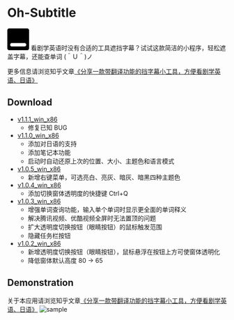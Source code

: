 # Oh-Subtitle
<img src="https://github.com/Surbowl/Oh-Subtitle/blob/master/images/icon.png?raw=true" width="50" />
看剧学英语时没有合适的工具遮挡字幕？试试这款简洁的小程序，轻松遮盖字幕，还能查单词 (＾Ｕ＾)ノ

更多信息请浏览知乎文章[《分享一款带翻译功能的挡字幕小工具，方便看剧学英语、日语》](https://zhuanlan.zhihu.com/p/256343803)

## Download
- [v1.1.1_win_x86](https://github.com/Surbowl/Oh-Subtitle/raw/master/publish/Oh-Subtitle_v1.1.1_win_x86.zip)
  - 修复已知 BUG
- [v1.1.0_win_x86](https://github.com/Surbowl/Oh-Subtitle/raw/master/publish/Oh-Subtitle_v1.1.0_win_x86.zip)
  - 添加对日语的支持
  - 添加笔记本功能
  - 启动时自动还原上次的位置、大小、主题色和语言模式
- [v1.0.5_win_x86](https://github.com/Surbowl/Oh-Subtitle/raw/master/publish/Oh-Subtitle_v1.0.5_win_x86.zip)
  - 新增右键菜单，可选亮白、亮灰、暗灰、暗黑四种主题色
- [v1.0.4_win_x86](https://github.com/Surbowl/Oh-Subtitle/raw/master/publish/Oh-Subtitle_v1.0.4_win_x86.zip)
  - 添加切换窗体透明度的快捷键 Ctrl+Q
- [v1.0.3_win_x86](https://github.com/Surbowl/Oh-Subtitle/raw/master/publish/Oh-Subtitle_v1.0.3_win_x86.zip)
  - 增强单词查询功能，输入单个单词时显示更全面的单词释义
  - 解决腾讯视频、优酷视频全屏时无法置顶的问题
  - 扩大透明度切换按钮（眼睛按钮）的鼠标触发范围
  - 隐藏任务栏按钮
- [v1.0.2_win_x86](https://github.com/Surbowl/Oh-Subtitle/raw/master/publish/Oh-Subtitle_v1.0.2_win_x86.zip)
  - 新增透明度切换按钮（眼睛按钮），鼠标悬浮在按钮上方可使窗体透明化
  - 降低窗体默认高度 80 -> 65


## Demonstration
关于本应用请浏览知乎文章[《分享一款带翻译功能的挡字幕小工具，方便看剧学英语、日语》](https://zhuanlan.zhihu.com/p/256343803)
![sample](https://github.com/Surbowl/Oh-Subtitle/blob/master/images/sample.gif?raw=true)
